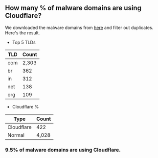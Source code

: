 ## How many % of malware domains are using Cloudflare?


We downloaded the malware domains from [here](https://urlhaus.abuse.ch) and filter out duplicates.
Here's the result.


[//]: # (start replacement)


- Top 5 TLDs

| TLD | Count |
| --- | --- |
| com | 2,303 |
| br | 362 |
| in | 312 |
| net | 138 |
| org | 109 |


- Cloudflare %

| Type | Count |
| --- | --- |
| Cloudflare | 422 |
| Normal | 4,028 |


### 9.5% of malware domains are using Cloudflare.